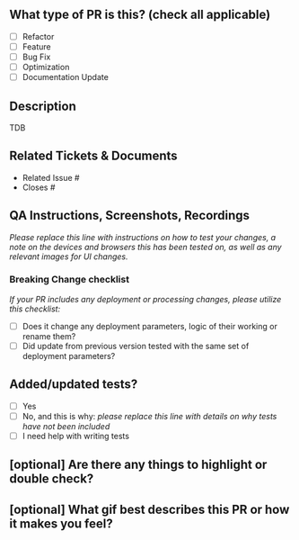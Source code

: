 ## What type of PR is this? (check all applicable)

- [ ] Refactor
- [ ] Feature
- [ ] Bug Fix
- [ ] Optimization
- [ ] Documentation Update

## Description

TDB

## Related Tickets & Documents

<!--
For pull requests that relate or close an issue, please include them
below.
-->

- Related Issue #
- Closes #

## QA Instructions, Screenshots, Recordings

_Please replace this line with instructions on how to test your changes, a note
on the devices and browsers this has been tested on, as well as any relevant
images for UI changes._

### Breaking Change checklist
_If your PR includes any deployment or processing changes, please utilize this checklist:_
- [ ] Does it change any deployment parameters, logic of their working or rename them?
- [ ] Did update from previous version tested with the same set of deployment parameters?

## Added/updated tests?

- [ ] Yes
- [ ] No, and this is why: _please replace this line with details on why tests
      have not been included_
- [ ] I need help with writing tests

## [optional] Are there any things to highlight or double check? 

## [optional] What gif best describes this PR or how it makes you feel?
